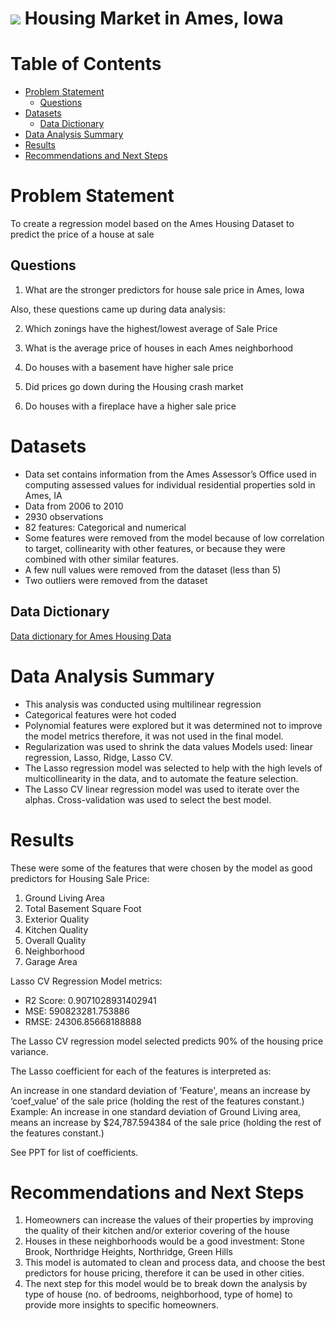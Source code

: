# ![](https://ga-dash.s3.amazonaws.com/production/assets/logo-9f88ae6c9c3871690e33280fcf557f33.png) Housing Market in Ames, Iowa

# Table of Contents

* [Problem Statement](#problem-statement)
  * [Questions](#questions)
* [Datasets](#datasets)
  * [Data Dictionary](#data-dictionary)
* [Data Analysis Summary](#findings)
* [Results](#key-takeaways)
* [Recommendations and Next Steps](#recommendations)

# Problem Statement
To create a regression model based on the Ames Housing Dataset to predict the price of a house at sale

## Questions
1. What are the stronger predictors for house sale price in Ames, Iowa

Also, these questions came up during data analysis:

2. Which zonings have the highest/lowest average of Sale Price

3. What is the average price of houses in each Ames neighborhood

4. Do houses with a basement have higher sale price

5. Did prices go down during the Housing crash market

6. Do houses with a fireplace have a higher sale price



# Datasets

* Data set contains information from the Ames Assessor’s Office used in computing assessed values for individual residential properties sold in Ames, IA
* Data from 2006 to 2010
* 2930 observations
* 82 features: Categorical and numerical
* Some features were removed from the model because of low correlation to target, collinearity with other features, or because they were combined with other similar features.
* A few null values were removed from the dataset (less than 5)
* Two outliers were removed from the dataset

## Data Dictionary
[Data dictionary for Ames Housing Data](http://jse.amstat.org/v19n3/decock/DataDocumentation.txt)

# Data Analysis Summary
* This analysis was conducted using multilinear regression
* Categorical features were hot coded
* Polynomial features were explored but it was determined not to improve the model metrics therefore, it was not used in the final model.
* Regularization was used to shrink the data values
Models used: linear regression, Lasso, Ridge, Lasso CV.
* The Lasso regression model was selected to help with the high levels of multicollinearity in the data, and to automate the feature selection.
* The Lasso CV linear regression model was used to iterate over the alphas. Cross-validation was used to select the best model.


# Results

These were some of the features that were chosen by the model as good predictors for Housing Sale Price:

1. Ground Living Area
2. Total Basement Square Foot
3. Exterior Quality
4. Kitchen Quality
5. Overall Quality
6. Neighborhood
7. Garage Area

Lasso CV Regression Model metrics:

* R2 Score: 0.9071028931402941
* MSE: 590823281.753886
* RMSE: 24306.85668188888


The Lasso CV regression model selected predicts 90% of the housing price variance.

The Lasso coefficient for each of the features is interpreted as:

An increase in one standard deviation of 'Feature', means an increase by ‘coef_value’ of the sale price (holding the rest of the features constant.) Example:
An increase in one standard deviation of Ground Living area, means an increase by $24,787.594384 of the sale price (holding the rest of the features constant.)

See PPT for list of coefficients.


# Recommendations and Next Steps
1. Homeowners can increase the values of their properties by improving the quality of their kitchen and/or exterior covering of the house
2. Houses in these neighborhoods would be a good investment: Stone Brook, Northridge Heights, Northridge, Green Hills
3. This model is automated to clean and process data, and choose the best predictors for house pricing, therefore it can be used in other cities.
4. The next step for this model would be to break down the analysis by type of house (no. of bedrooms, neighborhood, type of home) to provide more insights to specific homeowners.
